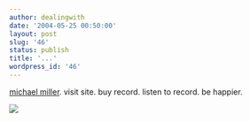 ```yaml
---
author: dealingwith
date: '2004-05-25 00:50:00'
layout: post
slug: '46'
status: publish
title: '...'
wordpress_id: '46'
---
```


[michael miller][1]. visit site. buy record. listen to record. be happier.

![][2]

   [1]: http://www.michaelmillercrusade.com/

   [2]: http://www.michaelmillercrusade.com/show_pix_3/mm_at_radio_station.jpg

